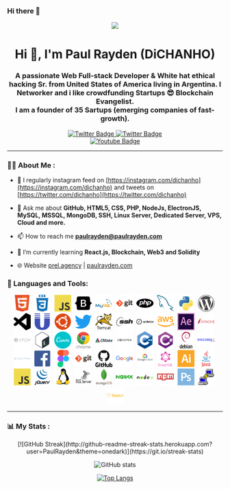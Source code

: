 ### Hi there 👋

<!--
**PaulRayden/PaulRayden** is a ✨ _special_ ✨ repository because its `README.md` (this file) appears on your GitHub profile.

Here are some ideas to get you started:

- 🔭 I’m currently working on ...
- 🌱 I’m currently learning ...
- 👯 I’m looking to collaborate on ...
- 🤔 I’m looking for help with ...
- 💬 Ask me about ...
- 📫 How to reach me: ...
- 😄 Pronouns: ...
- ⚡ Fun fact: ...
-->

<div id="header" align="center">
    <img src="https://media.giphy.com/media/vLpclx5lofmqnEswm0/giphy.gif" width="200" />
    <h1 align="center">Hi 👋, I'm Paul Rayden (DiCHANHO)</h1>
    <h3 align="center">A passionate Web Full-stack Developer & White hat ethical hacking Sr. from United States of America living in Argentina. I Networker and i like crowdfunding Startups 😎 Blockchain Evangelist.
        <br />I am a founder of 35 Sartups (emerging companies of fast-growth).
    </h3>
</div>


<div id="badges" align="center">
    <!-- a href="http://twitch.com/dichanho" target="_blank">
        <img src="https://img.shields.io/twitch/status/dichanho?color=purple&logo=twitch&style=for-the-badge"
            alt="Twitch Badge" />
    </a -->    
    <a href="https://twitter.com/PaulRayden" target="_blank">
        <img src="https://img.shields.io/twitter/follow/PaulRayden?color=blue&label=PaulRayden&logo=twitter&style=for-the-badge"
            alt="Twitter Badge" />
    </a>
    <a href="https://twitter.com/DiCHANHO" target="_blank">
        <img src="https://img.shields.io/twitter/follow/dichanho?color=blue&label=dichanho&logo=twitter&style=for-the-badge"
            alt="Twitter Badge" />
    </a>
    <br />
    <a href="https://www.youtube.com/@PaulRayden" target="_blank">
        <img src="https://img.shields.io/youtube/channel/subscribers/UC1r2SdqBUNLBJTWy1VZbMRQ?label=suscriptores&logo=youtube&style=for-the-badge"
            alt="Youtube Badge" />
    </a>
</div>

---

### 👨‍💻 About Me :

- 📝 I regularly instagram feed on [https://instagram.com/dichanho](https://instagram.com/dichanho) and tweets on [https://twitter.com/dichanho](https://twitter.com/dichanho)

- 💬 Ask me about **GitHub, HTML5, CSS, PHP, NodeJs, ElectronJS, MySQL, MSSQL, MongoDB, SSH, Linux Server, Dedicated Server, VPS, Cloud and more.**

- 📫 How to reach me **paulrayden@paulrayden.com**

- 🌱 I’m currently learning **React.js, Blockchain, Web3 and Solidity**

- 🌐 Website [prel.agency](prel.agency) | [paulrayden.com](paulrayden.com)


<div align="left">
    <h3>🔨 Languages and Tools:</h3>
    <div align="center">
        <img src="https://github.com/devicons/devicon/blob/master/icons/html5/html5-original.svg" title="HTML5" alt="HTML" width="40" height="40"/>&nbsp;
        <img src="https://github.com/devicons/devicon/blob/master/icons/css3/css3-plain-wordmark.svg"  title="CSS3" alt="CSS" width="40" height="40"/>&nbsp;
        <img src="https://github.com/devicons/devicon/blob/master/icons/javascript/javascript-original.svg" title="JavaScript" alt="JavaScript" width="40" height="40"/>&nbsp;
        <img src="https://github.com/devicons/devicon/blob/master/icons/bootstrap/bootstrap-plain.svg" title="Bootstrap" alt="Bootstrap" width="40" height="40"/>&nbsp;
        <img src="https://github.com/devicons/devicon/blob/master/icons/mysql/mysql-original-wordmark.svg" title="MySQL"  alt="MySQL" width="40" height="40"/>&nbsp;
        <img src="https://github.com/devicons/devicon/blob/master/icons/git/git-original-wordmark.svg" title="Git" **alt="Git" width="40" height="40"/>&nbsp;
        <img src="https://github.com/devicons/devicon/blob/master/icons/php/php-plain.svg" title="PHP" **alt="PHP" width="40" height="40"/>&nbsp;
        <img src="https://github.com/devicons/devicon/blob/master/icons/mysql/mysql-plain.svg" title="MySQL" **alt="MySQL" width="40" height="40"/>&nbsp;
        <img src="https://github.com/devicons/devicon/blob/master/icons/python/python-original.svg" title="Python" **alt="Python" width="40" height="40"/>&nbsp;
        <img src="https://github.com/devicons/devicon/blob/master/icons/wordpress/wordpress-plain.svg" title="WordPress" **alt="WordPress" width="40" height="40"/>&nbsp;
        <img src="https://github.com/devicons/devicon/blob/master/icons/vscode/vscode-plain.svg" title="vscode" alt="vscode" width="40" height="40"/>&nbsp;
        <img src="https://github.com/devicons/devicon/blob/master/icons/unix/unix-original.svg" title="unix" alt="unix" width="40" height="40"/>&nbsp;
        <img src="https://github.com/devicons/devicon/blob/master/icons/ubuntu/ubuntu-plain.svg" title="ubuntu server" alt="ubuntu server" width="40" height="40"/>&nbsp;
        <img src="https://github.com/devicons/devicon/blob/master/icons/twitter/twitter-original.svg" title="twitter api" alt="twitter api" width="40" height="40"/>&nbsp;
        <img src="https://github.com/devicons/devicon/blob/master/icons/tomcat/tomcat-original-wordmark.svg" title="tomcat" alt="tomcat" width="40" height="40"/>&nbsp;
        <img src="https://github.com/devicons/devicon/blob/master/icons/ssh/ssh-original-wordmark.svg" title="ssh" alt="ssh" width="40" height="40"/>&nbsp;
        <img src="https://github.com/devicons/devicon/blob/master/icons/socketio/socketio-original-wordmark.svg" title="socket.io" alt="socket.io" width="40" height="40"/>&nbsp;
        <img src="https://github.com/devicons/devicon/blob/master/icons/amazonwebservices/amazonwebservices-plain-wordmark.svg" title="amazon aws" alt="amazon aws" width="40" height="40"/>&nbsp;
        <img src="https://github.com/devicons/devicon/blob/master/icons/aftereffects/aftereffects-original.svg" title="afftereffects" alt="aftereffects" width="40" height="40"/>&nbsp;
        <img src="https://github.com/devicons/devicon/blob/master/icons/apache/apache-original-wordmark.svg" title="apache" alt="apache" width="40" height="40"/>&nbsp;
        <img src="https://github.com/devicons/devicon/blob/master/icons/atom/atom-original-wordmark.svg" title="atom" alt="atom" width="40" height="40"/>&nbsp;
        <img src="https://github.com/devicons/devicon/blob/master/icons/bash/bash-original.svg" width="40" height="40"/>&nbsp;
        <img src="https://github.com/devicons/devicon/blob/master/icons/canva/canva-original.svg" width="40" height="40"/>&nbsp;
        <img src="https://github.com/devicons/devicon/blob/master/icons/chrome/chrome-original-wordmark.svg" width="40" height="40"/>&nbsp;
        <img src="https://github.com/devicons/devicon/blob/master/icons/cmake/cmake-original-wordmark.svg" width="40" height="40"/>&nbsp;
        <img src="https://github.com/devicons/devicon/blob/master/icons/codepen/codepen-original-wordmark.svg" width="40" height="40"/>&nbsp;
        <img src="https://github.com/devicons/devicon/blob/master/icons/cplusplus/cplusplus-original.svg" width="40" height="40"/>&nbsp;
        <img src="https://github.com/devicons/devicon/blob/master/icons/csharp/csharp-original.svg" width="40" height="40"/>&nbsp;
        <img src="https://github.com/devicons/devicon/blob/master/icons/debian/debian-original-wordmark.svg" width="40" height="40"/>&nbsp;
        <img src="https://github.com/devicons/devicon/blob/master/icons/discordjs/discordjs-original-wordmark.svg" width="40" height="40"/>&nbsp;
        <img src="https://github.com/devicons/devicon/blob/master/icons/electron/electron-original-wordmark.svg" width="40" height="40"/>&nbsp;
        <img src="https://github.com/devicons/devicon/blob/master/icons/facebook/facebook-original.svg" width="40" height="40"/>&nbsp;
        <img src="https://github.com/devicons/devicon/blob/master/icons/figma/figma-original.svg" width="40" height="40"/>&nbsp;
        <img src="https://github.com/devicons/devicon/blob/master/icons/git/git-original-wordmark.svg" width="40" height="40"/>&nbsp;
        <img src="https://github.com/devicons/devicon/blob/master/icons/github/github-original-wordmark.svg" width="40" height="40"/>&nbsp;
        <img src="https://github.com/devicons/devicon/blob/master/icons/google/google-original-wordmark.svg" width="40" height="40"/>&nbsp;
        <img src="https://github.com/devicons/devicon/blob/master/icons/googlecloud/googlecloud-original-wordmark.svg" width="40" height="40"/>&nbsp;
        <img src="https://github.com/devicons/devicon/blob/master/icons/graphql/graphql-plain-wordmark.svg" width="40" height="40"/>&nbsp;
        <img src="https://github.com/devicons/devicon/blob/master/icons/illustrator/illustrator-plain.svg" width="40" height="40"/>&nbsp;
        <img src="https://github.com/devicons/devicon/blob/master/icons/java/java-original-wordmark.svg" width="40" height="40"/>&nbsp;
        <img src="https://github.com/devicons/devicon/blob/master/icons/javascript/javascript-original.svg" width="40" height="40"/>&nbsp;
        <img src="https://github.com/devicons/devicon/blob/master/icons/jquery/jquery-original-wordmark.svg" width="40" height="40"/>&nbsp;
        <img src="https://github.com/devicons/devicon/blob/master/icons/linux/linux-original.svg" width="40" height="40"/>&nbsp;
        <img src="https://github.com/devicons/devicon/blob/master/icons/microsoftsqlserver/microsoftsqlserver-plain-wordmark.svg" width="40" height="40"/>&nbsp;
        <img src="https://github.com/devicons/devicon/blob/master/icons/mongodb/mongodb-original-wordmark.svg" width="40" height="40"/>&nbsp;
        <img src="https://github.com/devicons/devicon/blob/master/icons/nginx/nginx-original.svg" width="40" height="40"/>&nbsp;
        <img src="https://github.com/devicons/devicon/blob/master/icons/nodejs/nodejs-original-wordmark.svg" width="40" height="40"/>&nbsp;
        <img src="https://github.com/devicons/devicon/blob/master/icons/npm/npm-original-wordmark.svg" width="40" height="40"/>&nbsp;
        <img src="https://github.com/devicons/devicon/blob/master/icons/photoshop/photoshop-plain.svg" width="40" height="40"/>&nbsp;
        <img src="https://github.com/devicons/devicon/blob/master/icons/putty/putty-original.svg" width="40" height="40"/>&nbsp;
        <img src="https://github.com/devicons/devicon/blob/master/icons/sketch/sketch-line-wordmark.svg" width="40" height="40"/>
      </div>
</div>

---

### 📊 My Stats :
<div  align="center">
[![GitHub Streak](http://github-readme-streak-stats.herokuapp.com?user=PaulRayden&theme=onedark)](https://git.io/streak-stats)

![GitHub stats](https://github-readme-stats.vercel.app/api?username=PaulRayden&show_icons=true&theme=radical)

[![Top Langs](https://github-readme-stats.vercel.app/api/top-langs/?username=PaulRayden&layout=compact&theme=tokyonight)](https://github.com/anuraghazra/github-readme-stats)
    </div>
